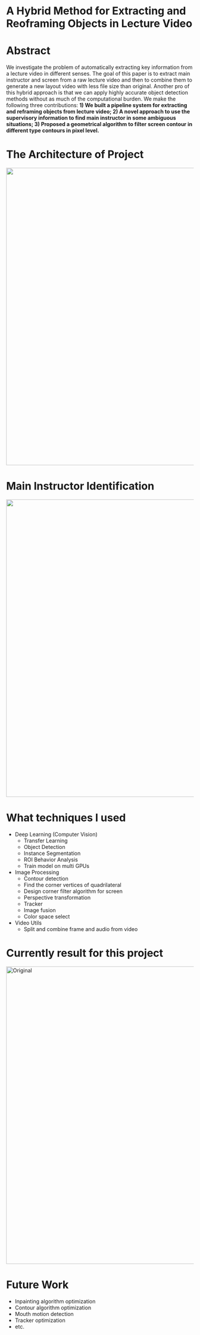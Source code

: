 # A Hybrid Method for Extracting and Reoframing Objects in Lecture Video       

# Abstract
We investigate the problem of automatically extracting key information from a lecture video in different senses. The goal of this paper is to extract main instructor and screen from a raw lecture video and then to combine them to generate a new layout video with less file size than original. Another pro of this hybrid approach is that we can apply highly accurate object detection methods without as much of the computational burden. We make the following three contributions: **1) We built a pipeline system for extracting and reframing objects from lecture video; 2) A novel approach to use the supervisory information to find main instructor in some ambiguous situations; 3) Proposed a geometrical algorithm to filter screen contour in different type contours in pixel level.**

# The Architecture of Project
<img src="https://github.com/xidaniel/Lecture-Video-Objects-Reframing/blob/master/image/system.png" width=800 align=center />

# Main Instructor Identification
<img src="https://github.com/xidaniel/Lecture-Video-Objects-Reframing/blob/master/image/main%20speaker.png" width=800 align=center />

# What techniques I used
- Deep Learning (Computer Vision)
    - Transfer Learning
    - Object Detection
    - Instance Segmentation
    - ROI Behavior Analysis
    - Train model on multi GPUs
- Image Processing
    - Contour detection
    - Find the corner vertices of quadrilateral
    - Design corner filter algorithm for screen
    - Perspective transformation
    - Tracker
    - Image fusion
    - Color space select
- Video Utils
    - Split and combine frame and audio from video

# Currently result for this project
<img src="https://github.com/xidaniel/Lecture-Video-Objects-Reframing/blob/master/image/example.png" width = "800"  alt="Original" align=center />

# Future Work
- Inpainting algorithm optimization
- Contour algorithm optimization
- Mouth motion detection
- Tracker optimization
- etc.
